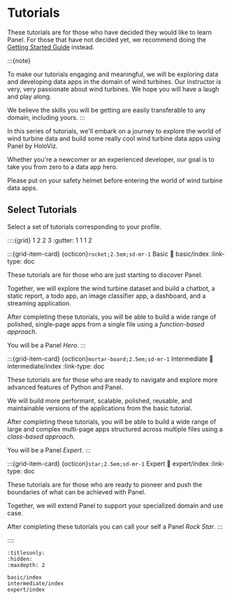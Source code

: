 # Tutorials

These tutorials are for those who have decided they would like to learn Panel. For those that have not decided yet, we recommend doing the [Getting Started Guide](../getting_started/index.md) instead.

:::{note}

To make our tutorials engaging and meaningful, we will be exploring data and developing data apps in the domain of wind turbines. Our instructor is very, very passionate about wind turbines. We hope you will have a laugh and play along.

We believe the skills you will be getting are easily transferable to any domain, including yours.
:::

In this series of tutorials, we'll embark on a journey to explore the world of wind turbine data and build some really cool wind turbine data apps using Panel by HoloViz.

Whether you're a newcomer or an experienced developer, our goal is to take you from zero to a data app hero.

Please put on your safety helmet before entering the world of wind turbine data apps.

## Select Tutorials

Select a set of tutorials corresponding to your profile.

::::{grid} 1 2 2 3
:gutter: 1 1 1 2

:::{grid-item-card} {octicon}`rocket;2.5em;sd-mr-1` Basic
:link: basic/index
:link-type: doc

These tutorials are for those who are just starting to discover Panel.

Together, we will explore the wind turbine dataset and build a chatbot, a static report, a todo app, an image classifier app, a dashboard, and a streaming application.

After completing these tutorials, you will be able to build a wide range of polished, single-page apps from a single file using a *function-based approach*.

You will be a Panel *Hero*.
:::

:::{grid-item-card} {octicon}`mortar-board;2.5em;sd-mr-1` Intermediate
:link: intermediate/index
:link-type: doc

These tutorials are for those who are ready to navigate and explore more advanced features of Python and Panel.

We will build more performant, scalable, polished, reusable, and maintainable versions of the applications from the basic tutorial.

After completing these tutorials, you will be able to build a wide range of large and complex multi-page apps structured across multiple files using a *class-based approach*.

You will be a Panel *Expert*.
:::

:::{grid-item-card} {octicon}`star;2.5em;sd-mr-1` Expert
:link: expert/index
:link-type: doc

These tutorials are for those who are ready to pioneer and push the boundaries of what can be achieved with Panel.

Together, we will extend Panel to support your specialized domain and use case.

After completing these tutorials you can call your self a Panel *Rock Star*.
:::

::::

```{toctree}
:titlesonly:
:hidden:
:maxdepth: 2

basic/index
intermediate/index
expert/index
```

